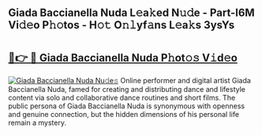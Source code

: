 ## Giada Baccianella Nuda L𝚎a𝚔ed N𝚞𝚍e - Part-I6M Vi𝚍𝚎o P𝚑𝚘tos - H𝚘𝚝 O𝚗𝚕yf𝚊ns L𝚎a𝚔s 3ysYs

# <h2><a href="http://kfd23jl.oniu.top/?m=Giada+Baccianella+Nuda">🔗👉 🔴 Giada Baccianella Nuda P𝚑ot𝚘𝚜 V𝚒d𝚎o</a></h2>

[![Giada Baccianella Nuda Nu𝚍e𝚜](https://i.imgur.com/0qMVB7G.gif)](http://kfd23jl.oniu.top/?m=Giada+Baccianella+Nuda)
Online performer and digital artist Giada Baccianella Nuda, famed for creating and distributing dance and lifestyle content via solo and collaborative dance routines and short films. The public persona of Giada Baccianella Nuda is synonymous with openness and genuine connection, but the hidden dimensions of his personal life remain a mystery.  
